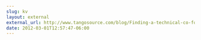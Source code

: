 ```yaml
---
slug: kv
layout: external
external_url: http://www.tangosource.com/blog/Finding-a-technical-co-founder-Youre-doing-it-wrong/
date: 2012-03-01T12:57:47-06:00
---
```

